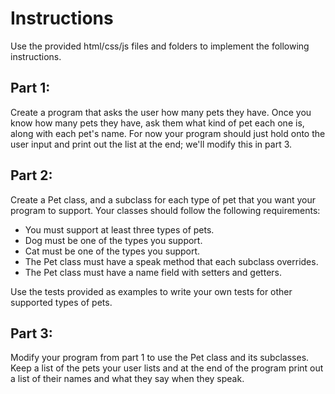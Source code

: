 # Instructions
Use the provided html/css/js files and folders to implement the following instructions.


## Part 1:
Create a program that asks the user how many pets they have. Once you know how many pets they have, ask them what kind of pet each one is, along with each pet's name. For now your program should just hold onto the user input and print out the list at the end; we'll modify this in part 3.

## Part 2:
Create a Pet class, and a subclass for each type of pet that you want your program to support. Your classes should follow the following requirements:
* You must support at least three types of pets.
* Dog must be one of the types you support.
* Cat must be one of the types you support.
* The Pet class must have a speak method that each subclass overrides.
* The Pet class must have a name field with setters and getters.

Use the tests provided as examples to write your own tests for other supported types of pets.

## Part 3:
Modify your program from part 1 to use the Pet class and its subclasses. Keep a list of the pets your user lists and at the end of the program print out a list of their names and what they say when they speak.
